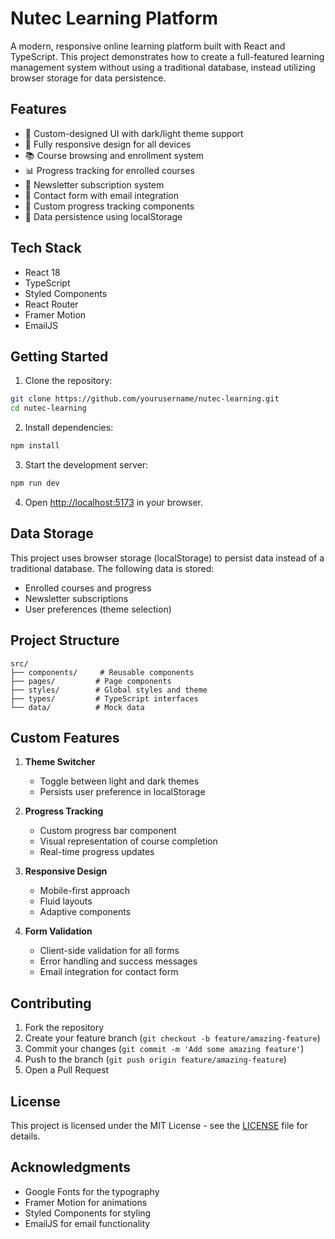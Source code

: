 # Nutec Learning Platform

A modern, responsive online learning platform built with React and TypeScript. This project demonstrates how to create a full-featured learning management system without using a traditional database, instead utilizing browser storage for data persistence.

## Features

- 🎨 Custom-designed UI with dark/light theme support
- 📱 Fully responsive design for all devices
- 📚 Course browsing and enrollment system
- 📊 Progress tracking for enrolled courses
- 📧 Newsletter subscription system
- 📝 Contact form with email integration
- 🎯 Custom progress tracking components
- 💾 Data persistence using localStorage

## Tech Stack

- React 18
- TypeScript
- Styled Components
- React Router
- Framer Motion
- EmailJS

## Getting Started

1. Clone the repository:
```bash
git clone https://github.com/yourusername/nutec-learning.git
cd nutec-learning
```

2. Install dependencies:
```bash
npm install
```

3. Start the development server:
```bash
npm run dev
```

4. Open [http://localhost:5173](http://localhost:5173) in your browser.

## Data Storage

This project uses browser storage (localStorage) to persist data instead of a traditional database. The following data is stored:

- Enrolled courses and progress
- Newsletter subscriptions
- User preferences (theme selection)

## Project Structure

```
src/
├── components/     # Reusable components
├── pages/         # Page components
├── styles/        # Global styles and theme
├── types/         # TypeScript interfaces
└── data/          # Mock data
```

## Custom Features

1. **Theme Switcher**
   - Toggle between light and dark themes
   - Persists user preference in localStorage

2. **Progress Tracking**
   - Custom progress bar component
   - Visual representation of course completion
   - Real-time progress updates

3. **Responsive Design**
   - Mobile-first approach
   - Fluid layouts
   - Adaptive components

4. **Form Validation**
   - Client-side validation for all forms
   - Error handling and success messages
   - Email integration for contact form

## Contributing

1. Fork the repository
2. Create your feature branch (`git checkout -b feature/amazing-feature`)
3. Commit your changes (`git commit -m 'Add some amazing feature'`)
4. Push to the branch (`git push origin feature/amazing-feature`)
5. Open a Pull Request

## License

This project is licensed under the MIT License - see the [LICENSE](LICENSE) file for details.

## Acknowledgments

- Google Fonts for the typography
- Framer Motion for animations
- Styled Components for styling
- EmailJS for email functionality
